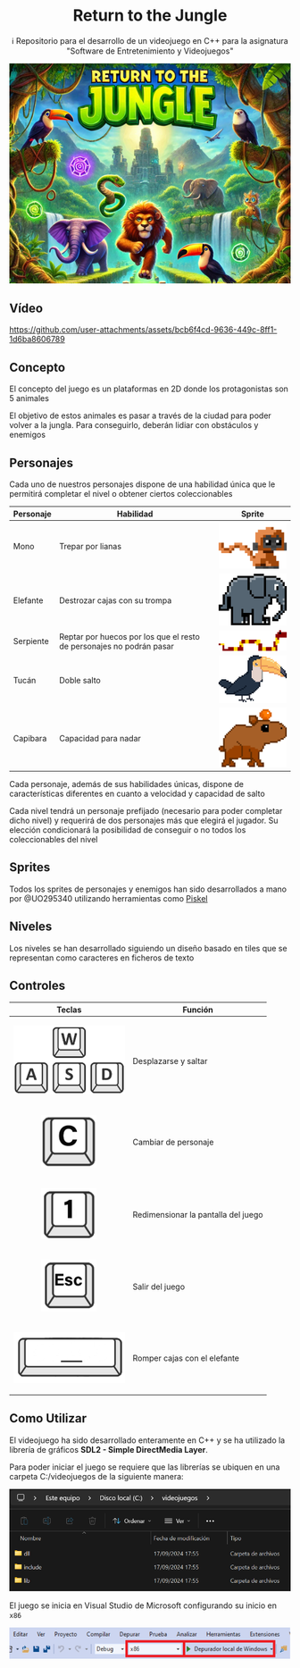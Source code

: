 <h1 align="center">Return to the Jungle</h1>

<p align="center">ℹ️ Repositorio para el desarrollo de un videojuego en C++ para la asignatura "Software de Entretenimiento y Videojuegos"</p> 

<p align="center">
  <img src="docs/multimedia/Portada.jpg" alt="Portada Return to the Jungle" />
</p>

## Vídeo

https://github.com/user-attachments/assets/bcb6f4cd-9636-449c-8ff1-1d6ba8606789

## Concepto

El concepto del juego es un plataformas en 2D donde los protagonistas son 5 animales

El objetivo de estos animales es pasar a través de la ciudad para poder volver a la jungla. Para conseguirlo, deberán lidiar con obstáculos y enemigos

## Personajes

Cada uno de nuestros personajes dispone de una habilidad única que le permitirá completar el nivel o obtener ciertos coleccionables

| Personaje | Habilidad                                                            | Sprite                                                                                      |
| ---       | ---                                                                  | ---                                                                                         |
| Mono      | Trepar por lianas                                                    | <img src="docs/multimedia/Mono.png" alt="Mono" style="width:200px; height:auto;">           |
| Elefante  | Destrozar cajas con su trompa                                        | <img src="docs/multimedia/Elefante.png" alt="Elefante" style="width:200px; height:auto;">   |
| Serpiente | Reptar por huecos por los que el resto de personajes no podrán pasar | <img src="docs/multimedia/Serpiente.png" alt="Serpiente" style="width:200px; height:auto;"> |
| Tucán     | Doble salto                                                          | <img src="docs/multimedia/Tucan.png" alt="Tucan" style="width:200px; height:auto;">         |
| Capibara  | Capacidad para nadar                                                 | <img src="docs/multimedia/Capibara.png" alt="Capibara" style="width:200px; height:auto;">   |

Cada personaje, además de sus habilidades únicas, dispone de características diferentes en cuanto a velocidad y capacidad de salto

Cada nivel tendrá un personaje prefijado (necesario para poder completar dicho nivel) y requerirá de dos personajes más que elegirá el jugador. Su elección condicionará la posibilidad de conseguir o no todos los coleccionables del nivel

## Sprites

Todos los sprites de personajes y enemigos han sido desarrollados a mano por @UO295340 utilizando herramientas como [Piskel](https://www.piskelapp.com/)

## Niveles

Los niveles se han desarrollado siguiendo un diseño basado en tiles que se representan como caracteres en ficheros de texto

## Controles

| Teclas                                                                                                                         | Función                             |
| ---                                                                                                                            | ---                                 | 
| <p align="center"><img src="docs/multimedia/WASD.png" alt="Teclas de Movimiento" width="200px" heigh="auto" /></p>             | Desplazarse y saltar                | 
| <p align="center"><img src="docs/multimedia/C.png" alt="Tecla de Cambio de Personaje" width="100px" heigh="auto"/></p>         | Cambiar de personaje                | 
| <p align="center"><img src="docs/multimedia/1.png" alt="Tecla Pantalla Completa" width="100px" heigh="auto"/></p>              | Redimensionar la pantalla del juego | 
| <p align="center"><img src="docs/multimedia/Esc.png" alt="Tecla Salir" width="100px" heigh="auto"/></p>                        | Salir del juego                     |
| <p align="center"><img src="docs/multimedia/SpaceBar.png" alt="Tecla Romper Cajas (Elefante)" width="200px" heigh="auto"/></p> | Romper cajas con el elefante        |

## Como Utilizar

El videojuego ha sido desarrollado enteramente en C++ y se ha utilizado la librería de gráficos **SDL2 - Simple DirectMedia Layer**.

Para poder iniciar el juego se requiere que las librerías se ubiquen en una carpeta C:/videojuegos de la siguiente manera:

![LibreriasEnCarpeta.png](docs/multimedia/librerias-carpeta-videojuegos.png)

El juego se inicia en Visual Studio de Microsoft configurando su inicio en `x86`

![Configuracionx86.png](docs/multimedia/x86-vs.png)
